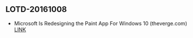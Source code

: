 ## LOTD-20161008

-  Microsoft Is Redesigning the Paint App For Windows 10  (theverge.com)  [LINK](https://news.slashdot.org/story/16/10/08/011242/microsoft-is-redesigning-the-paint-app-for-windows-10)
